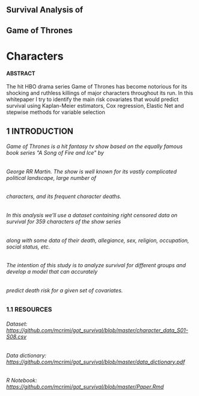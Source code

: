 ## Survival Analysis of

## Game of Thrones

# Characters

#### ABSTRACT

The hit HBO drama series Game of Thrones has become notorious for its shocking and ruthless killings of major characters throughout its run. In this  whitepaper I try to identify the main risk covariates that would predict survival using Kaplan-Meier estimators, Cox regression, Elastic Net and stepwise methods for variable selection



## 1 INTRODUCTION

###### Game of Thrones is a hit fantasy tv show based on the equally famous book series "A Song of Fire and Ice" by

###### George RR Martin. The show is well known for its vastly complicated political landscape, large number of

###### characters, and its frequent character deaths.

###### In this analysis we’ll use a dataset containing right censored data on survival for 359 characters of the show series

###### along with some data of their death, allegiance, sex, religion, occupation, social status, etc.

###### The intention of this study is to analyze survival for different groups and develop a model that can accurately

###### predict death risk for a given set of covariates.


### 1.1 RESOURCES

###### Dataset: https://github.com/mcrimi/got_survival/blob/master/character_data_S01-S08.csv

###### Data dictionary: https://github.com/mcrimi/got_survival/blob/master/data_dictionary.pdf

###### R Notebook: https://github.com/mcrimi/got_survival/blob/master/Paper.Rmd

